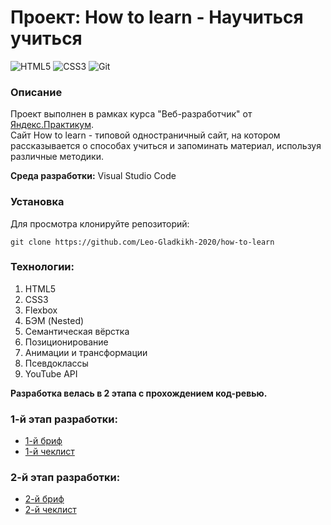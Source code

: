 # Проект: How to learn - Научиться учиться

![HTML5](https://img.shields.io/badge/html5-%23E34F26.svg?style=for-the-badge&logo=html5&logoColor=white)
![CSS3](https://img.shields.io/badge/css3-%231572B6.svg?style=for-the-badge&logo=css3&logoColor=white)
![Git](https://img.shields.io/badge/git-%23F05033.svg?style=for-the-badge&logo=git&logoColor=white)

### Описание
Проект выполнен в рамках курса "Веб-разработчик" от [Яндекс.Практикум](https://practicum.yandex.ru/).\
Сайт How to learn - типовой одностраничный сайт, на котором рассказывается о способах учиться и запоминать материал, используя различные методики.

**Среда разработки:** Visual Studio Code

### Установка
Для просмотра клонируйте репозиторий:
```
git clone https://github.com/Leo-Gladkikh-2020/how-to-learn
```

### Технологии:
1. HTML5
2. CSS3
3. Flexbox
4. БЭМ (Nested)
5. Семантическая вёрстка
6. Позиционирование
7. Анимации и трансформации
8. Псевдоклассы
9. YouTube API

**Разработка велась в 2 этапа с прохождением код-ревью.**

### 1-й этап разработки:
* [1-й бриф](https://code.s3.yandex.net/web-developer/project-1/sprint-1-brief.pdf)
* [1-й чеклист](https://code.s3.yandex.net/web-developer/checklists-pdf/new-program/checklist-1.pdf)

### 2-й этап разработки:
* [2-й бриф](https://code.s3.yandex.net/web-developer/project-1/sprint-2-brief.pdf)
* [2-й чеклист](https://code.s3.yandex.net/web-developer/checklists-pdf/new-program/checklist-2.pdf)
